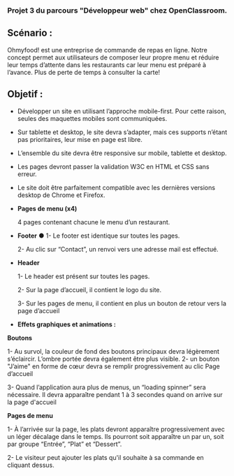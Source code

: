 ### Projet 3 du parcours "Développeur web" chez OpenClassroom.

## Scénario :

Ohmyfood! est une entreprise de commande de repas en ligne. Notre concept permet aux
utilisateurs de composer leur propre menu et réduire leur temps d’attente dans les
restaurants car leur menu est préparé à l’avance. Plus de perte de temps à consulter la carte!

## Objetif :

- Développer un site en utilisant l’approche mobile-first. Pour cette raison, seules des maquettes mobiles sont communiquées.
- Sur tablette et desktop, le site devra s’adapter, mais ces supports n’étant pas prioritaires,
  leur mise en page est libre.
- L’ensemble du site devra être responsive sur mobile, tablette et desktop.
- Les pages devront passer la validation W3C en HTML et CSS sans erreur.
- Le site doit être parfaitement compatible avec les dernières versions desktop de
  Chrome et Firefox.

- **Pages de menu (x4)**

  4 pages contenant chacune le menu d’un restaurant.

- **Footer**
  ●
  1- Le footer est identique sur toutes les pages.

  2- Au clic sur “Contact”, un renvoi vers une adresse mail est effectué.

- **Header**

  1- Le header est présent sur toutes les pages.

  2- Sur la page d’accueil, il contient le logo du site.

  3- Sur les pages de menu, il contient en plus un bouton de retour vers la page d’accueil

- **Effets graphiques et animations :**

**Boutons**

1- Au survol, la couleur de fond des boutons principaux devra légèrement s’éclaircir.
L’ombre portée devra également être plus visible.
2- un bouton "J’aime" en forme de cœur devra se remplir progressivement au clic Page d’accueil

3- Quand l’application aura plus de menus, un “loading spinner” sera nécessaire. Il devra apparaître pendant 1 à 3 secondes quand on arrive sur la page d'accueil

**Pages de menu**

1- À l’arrivée sur la page, les plats devront apparaître progressivement avec un léger
décalage dans le temps. Ils pourront soit apparaître un par un, soit par groupe
“Entrée”, “Plat” et “Dessert”.

2- Le visiteur peut ajouter les plats qu'il souhaite à sa commande en cliquant dessus.
